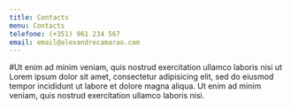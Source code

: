 ```yaml
---
title: Contacts
menu: Contacts
telefone: (+351) 961 234 567
email: email@alexandrecamarao.com
---
```


#Ut enim ad minim veniam, quis nostrud exercitation ullamco laboris nisi ut 
Lorem ipsum dolor sit amet, consectetur adipisicing elit, sed do eiusmod tempor incididunt ut labore et dolore magna aliqua. Ut enim ad minim veniam, quis nostrud exercitation ullamco laboris nisi.

